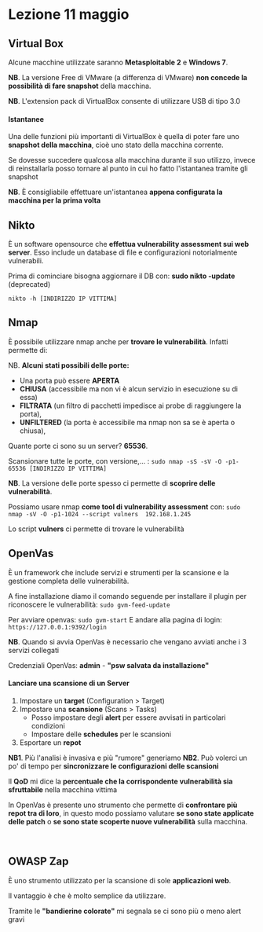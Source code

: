 # Lezione 11 maggio
## Virtual Box
Alcune macchine utilizzate saranno **Metasploitable 2** e **Windows 7**.

**NB**. La versione Free di VMware (a differenza di VMware) **non concede la possibilità di fare snapshot** della macchina.

**NB**. L'extension pack di VirtualBox consente di utilizzare USB di tipo 3.0

#### Istantanee
Una delle funzioni più importanti di VirtualBox è quella di poter fare uno **snapshot della macchina**, cioè uno stato della macchina corrente.

Se dovesse succedere qualcosa alla macchina durante il suo utilizzo, invece di reinstallarla posso tornare al punto in cui ho fatto l'istantanea tramite gli snapshot

**NB**. È consigliabile effettuare un'istantanea **appena configurata la macchina per la prima volta**

## Nikto
È un software opensource che **effettua vulnerability assessment sui web server**. Esso include un database di file e configurazioni notorialmente vulnerabili.

Prima di cominciare bisogna aggiornare il DB con:  **sudo nikto -update** (deprecated)

`nikto -h [INDIRIZZO IP VITTIMA]`  

## Nmap
È possibile utilizzare nmap anche per **trovare le vulnerabilità**. Infatti permette di:

NB. **Alcuni stati possibili delle porte:** 
- Una porta può essere **APERTA**
- **CHIUSA** (accessibile ma non vi è alcun servizio in esecuzione su di essa)
- **FILTRATA** (un filtro di pacchetti impedisce ai probe di raggiungere la porta), 
- **UNFILTERED** (la porta è accessibile ma nmap non sa se è aperta o chiusa), 

Quante porte ci sono su un server? **65536**.

Scansionare tutte le porte, con versione,... :
`sudo nmap -sS -sV -O -p1-65536 [INDIRIZZO IP VITTIMA]`

**NB**. La versione delle porte spesso ci permette di **scoprire delle vulnerabilità**.

Possiamo usare nmap **come tool di vulnerability assessment** con:
`sudo nmap -sV -O -p1-1024 --script vulners  192.168.1.245`

Lo script **vulners** ci permette di trovare le vulnerabilità

## OpenVas
È un framework che include servizi e strumenti per la scansione e la gestione completa delle vulnerabilità.

A fine installazione diamo il comando seguende per installare il plugin per riconoscere le vulnerabilità:
`sudo gvm-feed-update`

Per avviare openvas:
`sudo gvm-start`
E andare alla pagina di login:
`https://127.0.0.1:9392/login`

**NB**. Quando si avvia OpenVas è necessario che vengano avviati anche i 3 servizi collegati

Credenziali OpenVas: **admin** - **"psw salvata da installazione"**

#### Lanciare una scansione di un Server
1. Impostare un **target** (Configuration > Target)
2. Impostare una **scansione** (Scans > Tasks)
	- Posso impostare degli **alert** per essere avvisati in particolari condizioni
	- Impostare delle **schedules** per le scansioni
3. Esportare un **repot**


**NB1**. Più l'analisi è invasiva e più "rumore" generiamo
**NB2**. Può volerci un po' di tempo per **sincronizzare le configurazioni delle scansioni**

Il **QoD** mi dice la **percentuale che la corrispondente vulnerabilità sia sfruttabile** nella macchina vittima

In OpenVas è presente uno strumento che permette di **confrontare più repot tra di loro**, in questo modo possiamo valutare **se sono state applicate delle patch** o **se sono state scoperte nuove vulnerabilità** sulla macchina.

<br>

## OWASP Zap
È uno strumento utilizzato per la scansione di sole **applicazioni web**.

Il vantaggio è che è molto semplice da utilizzare.

Tramite le **"bandierine colorate"** mi segnala se ci sono più o meno alert gravi